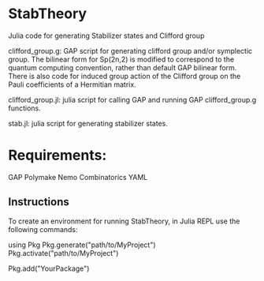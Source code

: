 # StabTheory
Julia code for generating Stabilizer states and Clifford group

clifford_group.g: GAP script for generating clifford group and/or symplectic group. The bilinear form for Sp(2n,2) is modified to correspond to the quantum computing convention, rather than default GAP bilinear form. There is also code for induced group action of the Clifford group on the Pauli coefficients of a Hermitian matrix. 

clifford_group.jl: julia script for calling GAP and running GAP clifford_group.g functions.

stab.jl: julia script for generating stabilizer states.



# Requirements:

GAP
Polymake
Nemo
Combinatorics
YAML

## Instructions

To create an environment for running StabTheory, in Julia REPL use the following commands:

using Pkg
Pkg.generate("path/to/MyProject")
Pkg.activate("path/to/MyProject")

Pkg.add("YourPackage")

